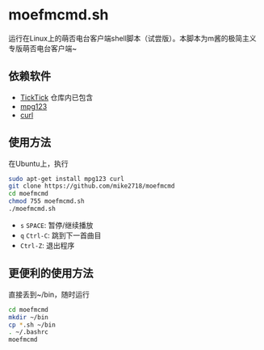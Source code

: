 moefmcmd.sh
===========

运行在Linux上的萌否电台客户端shell脚本（试尝版）。本脚本为m酱的极简主义专版萌否电台客户端~
 
## 依赖软件 ##

* [TickTick](https://github.com/kristopolous/TickTick) 仓库内已包含
* [mpg123](http://www.mpg123.de/)
* [curl](http://curl.haxx.se/)

## 使用方法 ##

在Ubuntu上，执行

```bash
sudo apt-get install mpg123 curl
git clone https://github.com/mike2718/moefmcmd
cd moefmcmd
chmod 755 moefmcmd.sh
./moefmcmd.sh
```

* `s` `SPACE`: 暂停/继续播放
* `q` `Ctrl-C`: 跳到下一首曲目
* `Ctrl-Z`: 退出程序

## 更便利的使用方法 ##

直接丢到~/bin，随时运行

```bash
cd moefmcmd
mkdir ~/bin
cp *.sh ~/bin
. ~/.bashrc
moefmcmd
```
